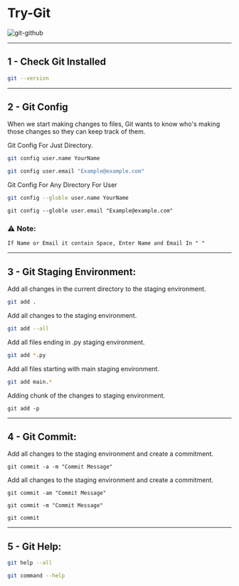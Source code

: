 # Try-Git 
![git-github](https://user-images.githubusercontent.com/87325345/199505243-848a53d1-b9dc-40e0-9dd9-a369b0d4ad59.jpg)

<!-- ![git](https://user-images.githubusercontent.com/87325345/199501061-20b6040e-4324-40c5-8ffa-a9c3f9e68baa.png)-->
---

## 1 - Check Git Installed

```zsh
git --version
```

---

## 2 - Git Config

When we start making changes to files, Git wants to know who's making those changes so they can keep track of them.
<br>

Git Config For Just Directory.
```sh
git config user.name YourName
```

```sh
git config user.email "Example@example.com"
```

Git Config For Any Directory For User

```zsh
git config --globle user.name YourName
```

```git
git config --globle user.email "Example@example.com"
```

### ⚠️ Note:

```
If Name or Email it contain Space, Enter Name and Email In " "
```

---

## 3 - Git Staging Environment:

Add all changes in the current directory to the staging environment.
```sh
git add .
```

Add all changes to the staging environment.
```sh
git add --all
```

Add all files ending in .py staging environment.
```sh
git add *.py

```
Add all files starting with main staging environment.
```sh
git add main.*
```

Adding chunk of the changes to staging environment.
```
git add -p
```

---


## 4 - Git Commit:

Add all changes to the staging environment and create a commitment.
```git
git commit -a -m "Commit Message"
```

Add all changes to the staging environment and create a commitment.
```git
git commit -am "Commit Message"
```

```git
git commit -m "Commit Message"
```

```git
git commit
```

---

## 5 - Git Help:

```sh
git help --all
```

```zsh
git command --help
```

